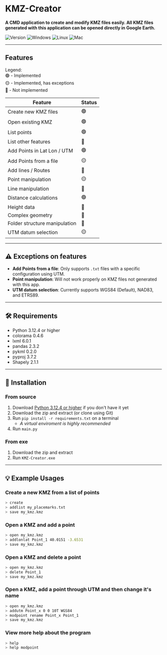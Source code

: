 # KMZ-Creator
**A CMD application to create and modify KMZ files easily. All KMZ files generated with this application can be opened directly in Google Earth.**

![Version](https://img.shields.io/badge/Version-1.0-blue)
![Windows](https://img.shields.io/badge/Windows-COMPATIBLE-brightgreen) 
![Linux](https://img.shields.io/badge/Linux-UNTESTED-yellow) 
![Mac](https://img.shields.io/badge/MAC-INCOMPATIBLE-red) 


---

## Features
Legend:  
🟢 - Implemented  
🟡 - Implemented, has exceptions  
🔴 - Not implemented

| **Feature**                     | **Status** |
|---------------------------------|-----------|
| Create new KMZ files             | 🟢        |
| Open existing KMZ                | 🟢        |
| List points                      | 🟢        |
| List other features              | 🔴        |
| Add Points in Lat Lon / UTM      | 🟢        |
| Add Points from a file           | 🟡        |
| Add lines / Routes               | 🔴        |
| Point manipulation               | 🟡        |
| Line manipulation                | 🔴        |
| Distance calculations            | 🟢        |
| Height data                      | 🔴        |
| Complex geometry                 | 🔴        |
| Folder structure manipulation    | 🔴        |
| UTM datum selection              | 🟡        |

---

## ⚠️ Exceptions on features
- **Add Points from a file**: Only supports `.txt` files with a specific configuration using UTM.  
- **Point manipulation**: Will not work properly on KMZ files not generated with this app.  
- **UTM datum selection**: Currently supports WGS84 (Default), NAD83, and ETRS89.  

---

## 🛠 Requirements
- Python 3.12.4 or higher  
- colorama 0.4.6
- lxml 6.0.1
- pandas 2.3.2
- pykml 0.2.0
- pyproj 3.7.2
- Shapely 2.1.1


---

## 💾 Installation

### From source
1. Download [Python 3.12.4 or higher](https://www.python.org/) if you don't have it yet
2. Download the zip and extract (or clone using Git)  
3. Run `pip install -r requirements.txt` on a terminal 
    - *A virtual enviroment is highly recommended*
4. Run `main.py`  

### From exe
1. Download the zip and extract  
2. Run `KMZ-Creator.exe`  

---

## 💡 Example Usages

### Create a new KMZ from a list of points
```bash
> create
> addlist my_placemarks.txt
> save my_kmz.kmz
```

### Open a KMZ and add a point
```bash
> open my_kmz.kmz
> addlonlat Point_1 40.0151 -3.6531
> save my_kmz.kmz
```

### Open a KMZ and delete a point
```bash
> open my_kmz.kmz
> delete Point_1
> save my_kmz.kmz
```

### Open a KMZ, add a point through UTM and then change it's name
```bash
> open my_kmz.kmz
> addutm Point_x 0 0 10T WGS84
> modpoint rename Point_x Point_1
> save my_kmz.kmz
```

### View more help about the program
```bash
> help
> help modpoint
```